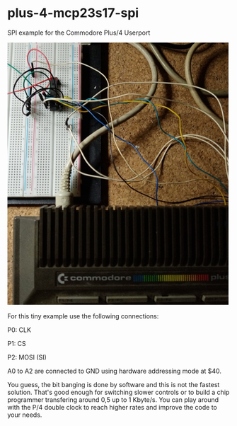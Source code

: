 # plus-4-mcp23s17-spi

SPI example for the Commodore Plus/4 Userport



![Screenshot](https://github.com/cbmuser/plus-4-mcp23s17-spi/blob/main/p4_breadboard.jpg)




For this tiny example use the following connections:

P0: CLK

P1: CS

P2: MOSI (SI)

A0 to A2 are connected to GND using hardware addressing mode at $40.

You guess, the bit banging is done by software and this is not the fastest solution. That's good enough for switching slower controls or to build a chip programmer transfering around 0,5 up to 1 Kbyte/s.
You can play around with the P/4 double clock to reach higher rates and improve the code to your needs.




